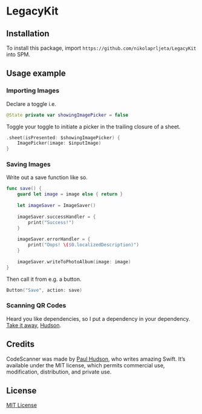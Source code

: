 # LegacyKit

## Installation

To install this package, import `https://github.com/nikolaprljeta/LegacyKit` into SPM.

## Usage example

### Importing Images

Declare a toggle i.e.
```swift
@State private var showingImagePicker = false
```

Toggle your toggle to initiate a picker in the trailing closure of a sheet.
```swift
.sheet(isPresented: $showingImagePicker) {
    ImagePicker(image: $inputImage)
}
```

### Saving Images
Write out a save function like so.
```swift
func save() {
    guard let image = image else { return }
        
    let imageSaver = ImageSaver()
        
    imageSaver.successHandler = {
        print("Success!")
    }
        
    imageSaver.errorHandler = {
        print("Oops! \($0.localizedDescription)")
    }
        
    imageSaver.writeToPhotoAlbum(image: image)
}
```

Then call it from e.g. a button.
```swift
Button("Save", action: save)
```

### Scanning QR Codes
Heard you like dependencies, so I put a dependency in your dependency. [Take it away](https://github.com/twostraws/CodeScanner), [Hudson](https://twitter.com/twostraws?s=21&t=ncXijBxwxCEB_4qcaiQoLA). 

## Credits
CodeScanner was made by [Paul Hudson](https://twitter.com/twostraws?s=21&t=ncXijBxwxCEB_4qcaiQoLA), who writes amazing Swift. It’s available under the MIT license, which permits commercial use, modification, distribution, and private use.

## License
[MIT License](https://choosealicense.com/licenses/mit/)
